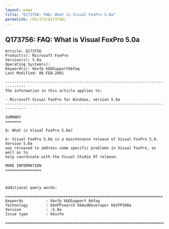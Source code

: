 ```yaml
---
layout: page
title: "Q173756: FAQ: What is Visual FoxPro 5.0a"
permalink: /kb/173/Q173756/
---
```


## Q173756: FAQ: What is Visual FoxPro 5.0a

	Article: Q173756
	Product(s): Microsoft FoxPro
	Version(s): 5.0a
	Operating System(s): 
	Keyword(s): kbvfp kbDSupportkbfaq
	Last Modified: 06-FEB-2001
	
	-------------------------------------------------------------------------------
	The information in this article applies to:
	
	- Microsoft Visual FoxPro for Windows, version 5.0a 
	-------------------------------------------------------------------------------
	
	SUMMARY
	=======
	
	Q: What is Visual FoxPro 5.0a?
	
	A: Visual FoxPro 5.0a is a maintenance release of Visual FoxPro 5.0. Version 5.0a
	was released to address some specific problems in Visual FoxPro, as well as to
	help coordinate with the Visual Studio 97 release.
	
	MORE INFORMATION
	================
	
	
	
	Additional query words:
	
	======================================================================
	Keywords          : kbvfp kbDSupport kbfaq
	Technology        : kbVFPsearch kbAudDeveloper kbVFP500a
	Version           : :5.0a
	Issue type        : kbinfo
	
	=============================================================================
	

